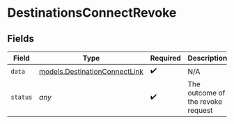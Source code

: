 # DestinationsConnectRevoke


## Fields

| Field                                                                | Type                                                                 | Required                                                             | Description                                                          |
| -------------------------------------------------------------------- | -------------------------------------------------------------------- | -------------------------------------------------------------------- | -------------------------------------------------------------------- |
| `data`                                                               | [models.DestinationConnectLink](../models/destinationconnectlink.md) | :heavy_check_mark:                                                   | N/A                                                                  |
| `status`                                                             | *any*                                                                | :heavy_check_mark:                                                   | The outcome of the revoke request                                    |